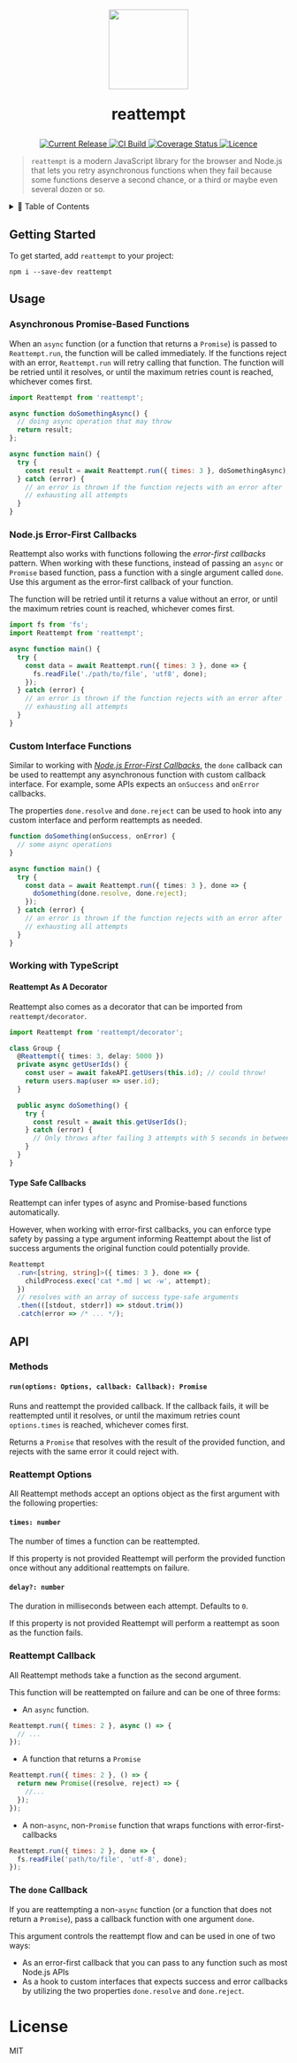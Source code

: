 <h1 align="center">
<img width="144" src="https://user-images.githubusercontent.com/2100222/56097756-9520c880-5ec6-11e9-9e77-9a2b5339fbf8.png">

reattempt
</h1>

<p align="center">
  <a href="https://www.npmjs.com/package/reattempt">
    <img src="https://img.shields.io/npm/v/reattempt.svg" alt="Current Release" />
  </a>
  <a href="https://travis-ci.org/wsmd/reattempt">
    <img src="https://travis-ci.org/wsmd/reattempt.svg?branch=master" alt="CI Build">
  </a>
  <a href='https://coveralls.io/github/wsmd/reattempt?branch=master'>
    <img src='https://coveralls.io/repos/github/wsmd/reattempt/badge.svg?branch=master' alt='Coverage Status' />
  </a>
  <a href="https://github.com/wsmd/reattempt/blob/master/LICENSE">
    <img src="https://img.shields.io/github/license/wsmd/reattempt.svg" alt="Licence">
  </a>
</p>

> `reattempt` is a modern JavaScript library for the browser and Node.js that lets you retry asynchronous functions when they fail because some functions deserve a second chance, or a third or maybe even several dozen or so.

<details>
<summary>📖 Table of Contents</summary>
<p>

- [Getting Started](#getting-started)
- [Usage](#usage)
  - [Asynchronous Promise-Based Functions](#asynchronous-promise-based-functions)
  - [Node.js Error-First Callbacks](#nodejs-error-first-callbacks)
  - [Custom Interface Functions](#custom-interface-functions)
  - [Working with TypeScript](#working-with-typescript)
    - [Reattempt As A Decorator](#reattempt-as-a-decorator)
    - [Type Safe Callbacks](#type-safe-callbacks)
- [API](#api)
  - [Methods](#methods)
    - [`run(options: Options, callback: Callback): Promise`](#runoptions-options-callback-callback-promise)
  - [Reattempt Options](#reattempt-options)
    - [`times: number`](#times-number)
    - [`delay?: number`](#delay-number)
  - [Reattempt Callback](#reattempt-callback)
  - [The `done` Callback](#the-done-callback)

</p>
</details>

## Getting Started

To get started, add `reattempt` to your project:

```
npm i --save-dev reattempt
```

## Usage

### Asynchronous Promise-Based Functions

When an `async` function (or a function that returns a `Promise`) is passed to `Reattempt.run`, the function will be called immediately. If the functions reject with an error, `Reattempt.run` will retry calling that function. The function will be retried until it resolves, or until the maximum retries count is reached, whichever comes first.

```js
import Reattempt from 'reattempt';

async function doSomethingAsync() {
  // doing async operation that may throw
  return result;
};

async function main() {
  try {
    const result = await Reattempt.run({ times: 3 }, doSomethingAsync);
  } catch (error) {
    // an error is thrown if the function rejects with an error after
    // exhausting all attempts
  }
}
```

### Node.js Error-First Callbacks

Reattempt also works with functions following the _error-first callbacks_ pattern. When working with these functions, instead of passing an `async` or `Promise` based function, pass a function with a single argument called `done`. Use this argument as the error-first callback of your function.

The function will be retried until it returns a value without an error, or until the maximum retries count is reached, whichever comes first.

```js
import fs from 'fs';
import Reattempt from 'reattempt';

async function main() {
  try {
    const data = await Reattempt.run({ times: 3 }, done => {
      fs.readFile('./path/to/file', 'utf8', done);
    });
  } catch (error) {
    // an error is thrown if the function rejects with an error after
    // exhausting all attempts
  }
}
```

### Custom Interface Functions

Similar to working with *[Node.js Error-First Callbacks](#nodejs-error-first-callbacks)*, the `done` callback can be used to reattempt any asynchronous function with custom callback interface. For example, some APIs expects an `onSuccess` and `onError` callbacks.

The properties `done.resolve` and `done.reject` can be used to hook into any custom interface and perform reattempts as needed.

```ts
function doSomething(onSuccess, onError) {
  // some async operations
}

async function main() {
  try {
    const data = await Reattempt.run({ times: 3 }, done => {
      doSomething(done.resolve, done.reject);
    });
  } catch (error) {
    // an error is thrown if the function rejects with an error after
    // exhausting all attempts
  }
}
```

### Working with TypeScript

#### Reattempt As A Decorator

Reattempt also comes as a decorator that can be imported from `reattempt/decorator`.

```ts
import Reattempt from 'reattempt/decorator';

class Group {
  @Reattempt({ times: 3, delay: 5000 })
  private async getUserIds() {
    const user = await fakeAPI.getUsers(this.id); // could throw!
    return users.map(user => user.id);
  }

  public async doSomething() {
    try {
      const result = await this.getUserIds();
    } catch (error) {
      // Only throws after failing 3 attempts with 5 seconds in between
    }
  }
}
```

#### Type Safe Callbacks

Reattempt can infer types of async and Promise-based functions automatically.

However, when working with error-first callbacks, you can enforce type safety by passing a type argument informing Reattempt about the list of success arguments the original function could potentially provide.

```ts
Reattempt
  .run<[string, string]>({ times: 3 }, done => {
    childProcess.exec('cat *.md | wc -w', attempt);
  })
  // resolves with an array of success type-safe arguments
  .then(([stdout, stderr]) => stdout.trim())
  .catch(error => /* ... */);
```

## API

### Methods

#### `run(options: Options, callback: Callback): Promise`

Runs and reattempt the provided callback. If the callback fails, it will be reattempted until it resolves, or until the maximum retries count `options.times` is reached, whichever comes first.

Returns a `Promise` that resolves with the result of the provided function, and rejects with the same error it could reject with.

### Reattempt Options

All Reattempt methods accept an options object as the first argument with the following properties:

#### `times: number`

The number of times a function can be reattempted.

If this property is not provided Reattempt will perform the provided function once without any additional reattempts on failure.

#### `delay?: number`

The duration in milliseconds between each attempt. Defaults to `0`.

If this property is not provided Reattempt will perform a reattempt as soon as the function fails.

### Reattempt Callback

All Reattempt methods take a function as the second argument.

This function will be reattempted on failure and can be one of three forms:

- An `async` function.

```js
Reattempt.run({ times: 2 }, async () => {
  // ...
});
```

- A function that returns a `Promise`

```js
Reattempt.run({ times: 2 }, () => {
  return new Promise((resolve, reject) => {
    //...
  });
});
```

- A non-`async`, non-`Promise` function that wraps functions with error-first-callbacks

```js
Reattempt.run({ times: 2 }, done => {
  fs.readFile('path/to/file', 'utf-8', done);
});
```

### The `done` Callback

If you are reattempting a non-`async` function (or a function that does not return a `Promise`), pass a callback function with one argument `done`.

This argument controls the reattempt flow and can be used in one of two ways:

- As an error-first callback that you can pass to any function such as most Node.js APIs
- As a hook to custom interfaces that expects success and error callbacks by utilizing the two properties `done.resolve` and `done.reject`.

# License

MIT
